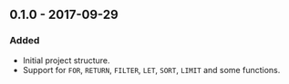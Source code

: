 ## 0.1.0 - 2017-09-29
### Added
- Initial project structure.
- Support for `FOR`, `RETURN`, `FILTER`, `LET`, `SORT`, `LIMIT` and some functions.

[0.1.0]: https://github.com/artmsh/clj-aql/compare/0.1.0...HEAD
